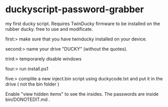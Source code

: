 # duckyscript-password-grabber

my first ducky script. Requires TwinDucky firmware to be installed on the rubber ducky. free to use and modificate.

first:> make sure that you have twinducky installed on your device.

second:> name your drive "DUCKY" (without the quotes).

trird:> temporarely disable windows

four:> run install.ps1

five:> complite a new inject.bin script using duckycode.txt and put it in the drive ( not the bin folder )

Enable "view hidden items" to see the insides. The passwords are inside bin/DONOTEDIT.md .
